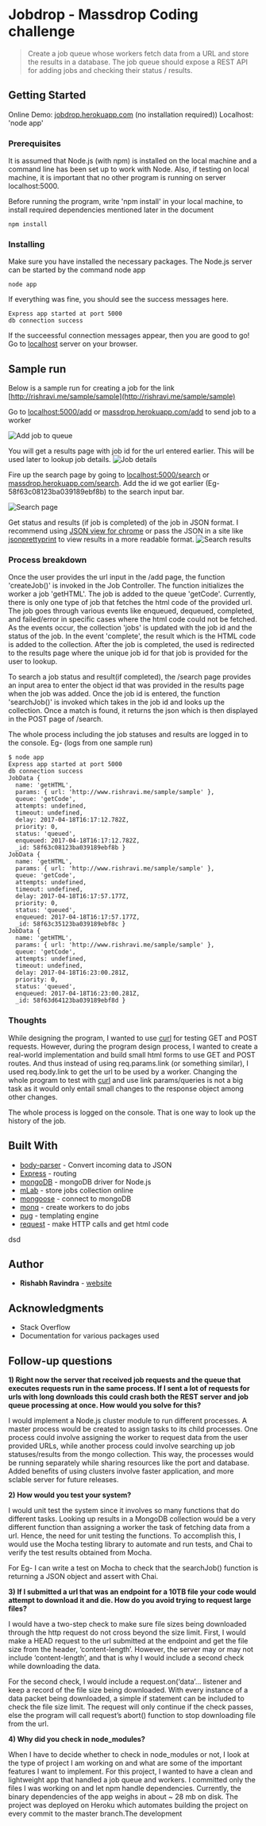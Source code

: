 # Jobdrop - Massdrop Coding challenge

>Create a job queue whose workers fetch data from a URL and store the results in a database. The job queue should expose a REST API for adding jobs and checking their status / results.

## Getting Started

Online Demo: [jobdrop.herokuapp.com](https://jobdrop.herokuapp.com) (no installation required))
Localhost: 'node app' 

### Prerequisites

It is assumed that Node.js (with npm) is installed on the local machine and a command line has been set up to work with Node. Also, if testing on local machine, it is important that no other program is running on server localhost:5000.

Before running the program, write 'npm install' in your local machine, to install required dependencies mentioned later in the document

```
npm install
```

### Installing

Make sure you have installed the necessary packages. The Node.js server can be started by the command node app

```
node app
```

If everything was fine, you should see the success messages here.

```
Express app started at port 5000
db connection success
```

If the succeessful connection messages appear, then you are good to go! Go to [localhost](http://localhost:5000/add) server on your browser.

## Sample run
Below is a sample run for creating a job for the link [http://rishravi.me/sample/sample](http://rishravi.me/sample/sample)


Go to [localhost:5000/add](http://localhost:5000/add) or [massdrop.herokuapp.com/add](https://jobdrop.herokuapp.com/add) to send job to a worker

![Add job to queue](https://github.com/Rishabhravindra/jobdrop/blob/master/public/img/addJob.PNG)


You will get a results page with job id for the url entered earlier. This will be used later to lookup job details.
![Job details](https://github.com/Rishabhravindra/jobdrop/blob/master/public/img/jobId.PNG)


Fire up the search page by going to [localhost:5000/search](http://localhost:5000/search) or [massdrop.herokuapp.com/search](https://jobdrop.herokuapp.com/search). Add the id we got earlier (Eg- 58f63c08123ba039189ebf8b) to the search input bar.

![Search page](https://github.com/Rishabhravindra/jobdrop/blob/master/public/img/searchjob.PNG)


Get status and results (if job is completed) of the job in JSON format. I recommend using [JSON view for chrome](https://chrome.google.com/webstore/detail/jsonview/chklaanhfefbnpoihckbnefhakgolnmc?hl=en) or pass the JSON in a site like [jsonprettyprint](http://jsonprettyprint.com/) to view results in a more readable format.
![Search results](https://github.com/Rishabhravindra/jobdrop/blob/master/public/img/jobresult.PNG) 

### Process breakdown

Once the user provides the url input in the /add page, the function 'createJob()' is invoked in the Job Controller. The function initializes the worker a job 'getHTML'. The job is added to the queue 'getCode'. Currently, there is only one type of job that fetches the html code of the provided url. The job goes through various events like enqueued, dequeued, completed, and failed/error in specific cases where the html code could not be fetched. As the events occur, the collection 'jobs' is updated with the job id and the status of the job. In the event 'complete', the result which is the HTML code is added to the collection. After the job is completed, the used is redirected to the results page where the unique job id for that job is provided for the user to lookup.  

To search a job status and result(if completed), the /search page provides an input area to enter the object id that was provided in the results page when the job was added. Once the job id is entered, the function 'searchJob()' is invoked which takes in the job id and looks up the collection. Once a match is found, it returns the json which is then displayed in the POST page of /search. 

The whole process including the job statuses and results are logged in to the console. 
Eg- (logs from one sample run)
```
$ node app
Express app started at port 5000
db connection success
JobData {
  name: 'getHTML',
  params: { url: 'http://www.rishravi.me/sample/sample' },
  queue: 'getCode',
  attempts: undefined,
  timeout: undefined,
  delay: 2017-04-18T16:17:12.782Z,
  priority: 0,
  status: 'queued',
  enqueued: 2017-04-18T16:17:12.782Z,
  _id: 58f63c08123ba039189ebf8b }
JobData {
  name: 'getHTML',
  params: { url: 'http://www.rishravi.me/sample/sample' },
  queue: 'getCode',
  attempts: undefined,
  timeout: undefined,
  delay: 2017-04-18T16:17:57.177Z,
  priority: 0,
  status: 'queued',
  enqueued: 2017-04-18T16:17:57.177Z,
  _id: 58f63c35123ba039189ebf8c }
JobData {
  name: 'getHTML',
  params: { url: 'http://www.rishravi.me/sample/sample' },
  queue: 'getCode',
  attempts: undefined,
  timeout: undefined,
  delay: 2017-04-18T16:23:00.281Z,
  priority: 0,
  status: 'queued',
  enqueued: 2017-04-18T16:23:00.281Z,
  _id: 58f63d64123ba039189ebf8d }
```
### Thoughts
While designing the program, I wanted to use [curl](https://curl.haxx.se/) for testing GET and POST requests. However, during the program design process, I wanted to create a real-world implementation and build small html forms to use GET and POST routes. And thus instead of using req.params.link (or something similar), I used req.body.link to get the url to be used by a worker. Changing the whole program to test with [curl](https://curl.haxx.se/) and use link params/queries is not a big task as it would only entail small changes to the response object among other changes.  

The whole process is logged on the console. That is one way to look up the history of the job.

## Built With

* [body-parser](https://www.npmjs.com/package/body-parser) - Convert incoming data to JSON
* [Express](http://expressjs.com/) - routing 
* [mongoDB](https://www.npmjs.com/package/mongodb) - mongoDB driver for Node.js
* [mLab](https://mlab.com/) - store jobs collection online
* [mongoose](http://mongoosejs.com/) - connect to mongoDB
* [monq](https://github.com/scttnlsn/monq) - create workers to do jobs
* [pug](https://pugjs.org/api/getting-started.html) - templating engine
* [request](https://www.npmjs.com/package/request) - make HTTP calls and get html code

dsd
## Author

* **Rishabh Ravindra** - [website](http://rishravi.me)

## Acknowledgments

* Stack Overflow
* Documentation for various packages used

## Follow-up questions

**1) Right now the server that received job requests and the queue that executes requests run in the same process. If I sent a lot of requests for urls with long downloads this could crash both the REST server and job queue processing at once. How would you solve for this?**

I would implement a Node.js cluster module to run different processes. A master process would be created to assign tasks to its child processes. One process could involve assigning the worker to request data from the user provided URLs, while another process could involve searching up job statuses/results from the mongo collection. This way, the processes would be running separately while sharing resources like the port and database. Added benefits of using clusters involve faster application, and more sclable server for future releases.

**2) How would you test your system?**

I would unit test the system since it involves so many functions that do different tasks. Looking up results in a MongoDB collection would be a very different function than assigning a worker the task of fetching data from a url. Hence, the need for unit testing the functions. To accomplish this, I would use the Mocha testing library to automate and run tests, and Chai to verify the test results obtained from Mocha. 

For Eg- I can write a test on Mocha to check that the searchJob() function is returning a JSON object and assert with Chai.

**3) If I submitted a url that was an endpoint for a 10TB file your code would attempt to download it and die. How do you avoid trying to request large files?**

I would have a two-step check to make sure file sizes being downloaded through the http request do not cross beyond the size limit.
First, I would make a HEAD request to the url submitted at the endpoint and get the file size from the header, ‘content-length’. However, the server may or may not include ‘content-length’, and that is why I would include a second check while downloading the data.

For the second check, I would include a request.on(‘data’... listener and keep a record of the file size being downloaded. With every instance of a data packet being downloaded, a simple if statement can be included to check the file size limit. The request will only continue if the check passes, else the program will call request’s abort() function to stop downloading file from the url.

**4) Why did you check in node_modules?**

When I have to decide whether to check in node_modules or not, I look at the type of project I am working on and what are some of the important features I want to implement. For this project, I wanted to have a clean and lightweight app that handled a job queue and workers. I committed only the files I was working on and let npm handle dependencies. Currently, the binary dependencies of the app weighs in about ~ 28 mb on disk. The project was deployed on Heroku which automates building the project on every commit to the master branch.The development 
